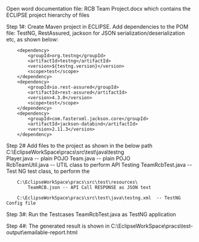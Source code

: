 Open word documentation file: RCB Team Project.docx which contains the ECLIPSE project hierarchy of files

Step 1#: Create Maven project in ECLIPSE.
	Add dependencies to the POM file: TestNG, RestAssured, jackson for JSON serialization/deserialization etc, as shown below:
	
		<dependency>
			<groupId>org.testng</groupId>
			<artifactId>testng</artifactId>
			<version>${testng.version}</version>
			<scope>test</scope>
		</dependency>
		<dependency>
			<groupId>io.rest-assured</groupId>
			<artifactId>rest-assured</artifactId>
			<version>4.3.0</version>
			<scope>test</scope>
		</dependency>
		<dependency>
			<groupId>com.fasterxml.jackson.core</groupId>
			<artifactId>jackson-databind</artifactId>
			<version>2.11.3</version>
		</dependency>
		
Step 2#
	Add files to the project as shown in the below path
		C:\EclipseWorkSpace\pracs\src\test\java\testng\
			Player.java -- plain POJO
			Team.java   -- plain POJO 			
			RcbTeamUtil.java -- UTIL class to perform API Testing
			TeamRcbTest.java  -- Test NG test class, to perform the 
			
		C:\EclipseWorkSpace\pracs\src\test\resources\
			TeamRCB.json -- API Call RESPONSE as JSON text
			
		C:\EclipseWorkSpace\pracs\src\test\java\testng.xml  -- TestNG Config file			
			
Step 3#: Run the Testcases 	TeamRcbTest.java as TestNG application

Step 4#: The generated result is shown in 
		C:\EclipseWorkSpace\pracs\test-output\emailable-report.html
